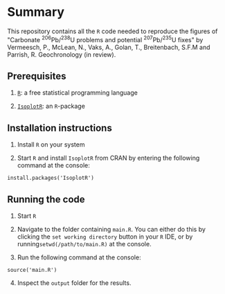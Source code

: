 # Summary

This repository contains all the `R` code needed to reproduce the
figures of "Carbonate <sup>206</sup>Pb/<sup>238</sup>U problems and
potential <sup>207</sup>Pb/<sup>235</sup>U fixes" by Vermeesch, P.,
McLean, N., Vaks, A., Golan, T., Breitenbach, S.F.M and Parrish,
R. Geochronology (in review).

## Prerequisites

1. [`R`](https://r-project.org): a free statistical programming language

2. [`IsoplotR`](https://cran.r-project.org/package=IsoplotR): an `R`-package

## Installation instructions

1. Install `R` on your system

2. Start `R` and install `IsoplotR` from CRAN by entering the following command at the console:

```
install.packages('IsoplotR')
```

## Running the code

1. Start `R`

2. Navigate to the folder containing `main.R`. You can either do this
by clicking the `set working directory` button in your `R` IDE, or by
running`setwd(/path/to/main.R)` at the console.

3. Run the following command at the console:

```
source('main.R')
```

4. Inspect the `output` folder for the results.